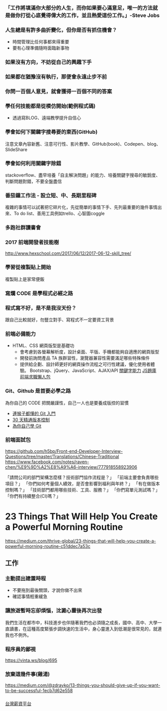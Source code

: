 
### 「工作將填滿你大部分的人生，而你如果要心滿意足，唯一的方法就是做你打從心底覺得偉大的工作，並且熱愛這份工作。」-Steve Jobs
### 人生總是有許多曲折變化，但你是否有抓住機會？
- 時間管理比任何事都來得重要
- 要有心理準備隨時面臨新事物
### 如果沒有方向，不妨從自己的興趣下手
### 如果都在猶豫沒有執行，那便會永遠止步不前
### 你問一百個人意見，就會獲得一百個不同的答案
### 學任何技能都是從模仿開始(範例程式碼)
- 透過寫BLOG、遠端教學提升自信心
### 學會如何下關鍵字搜尋要的東西(GitHub)
注意文章內容新舊、注意可行性、影片教學、GitHub(book)、Codepen、blog、 SlideShare 
### 學會如何利用關鍵字除錯
stackoverflow、盡早培養「自主解決問題」的能力、培養關鍵字搜尋的敏銳度、判斷問題對錯，不要全盤盡信
### 番茄鐘工作法 - 設立短、中、長期里程碑
複雜的事情可以試著把它碎片化，先從簡單的事情下手、先列最重要的幾件事情出來、To do list、善用工具例如trello、心智圖coggle
### 多跑社群讀書會
### 2017 前端開發者技能樹
http://www.hexschool.com/2017/06/12/2017-06-12-skill_tree/
### 學習從複製貼上開始
複製貼上是家常便飯
### 寫爛 CODE 是學程式必經之路
### 程式寫不好，是不是我沒天份？
跟自己比較就好，勿豎立對手、寫程式不一定要資工背景
### 前端必備能力
- HTML、CSS 網頁版型是基礎功
  - 會考慮到各螢幕解析度，設計桌面、平版、手機都能夠自適應的網頁版型
  - 開發前詢問產品 TA 族群習性，瀏覽器兼容性需要滿足哪些特殊條件
  - 提供給企劃、設計師更好的網頁操作流程之可行性建議，優化使用者體驗。
Bootstrap、jQuery、JavaScript、AJAX/API
[關鍵字能力](https://www.facebook.com/hexschool/photos/a.610345345781449.1073741828.608977889251528/671392703010046/?type=3&theater)
[JS題庫](https://docs.google.com/forms/d/e/1FAIpQLSeBrQ9NspE3_6MCk2Fi0rMfu3baVcnNrPIEhvKz5ZsB3pwnNw/viewform?c=0&w=1)
[前端求職懶人包](https://quip.com/D59vAxcgG8Qc)
### Git、Github 是首要必學之路
為你自己的 CODE 把關嚴謹性，自己一人也是要養成版控的習慣
- [連猴子都懂的 Git 入門](https://backlog.com/git-tutorial/tw/)
- [30 天精通版本控制](https://github.com/doggy8088/Learn-Git-in-30-days)
- [為你自己學 Git](https://gitbook.tw/?utm_source=hexschool&utm_campaign=IT)
### 前端面試包
https://github.com/h5bp/Front-end-Developer-Interview-Questions/tree/master/Translations/Chinese-Traditional
https://www.facebook.com/notes/raven-chen/%E9%9D%A2%E8%A9%A6-interview/777918558923906

「請問公司的部門架構怎麼樣？技術部門協作流程是？」
「前端主要會負責哪些項目？」
「你們如何考量個人績效，是否會影響到福利與年終？」
「有在做版本控制嗎？」
「技術部門都用哪些技術、工具、服務？」
「你們寫單元測試嗎？」
「你們有持續整合(CI)嗎？」
# 23 Things That Will Help You Create a Powerful Morning Routine
https://medium.com/thrive-global/23-things-that-will-help-you-create-a-powerful-morning-routine-c51ddec7a53c

## 工作 
### 主動提出建置時程
- 不要拖到最後關頭，才說你做不出來
- 確認事情輕重緩急
### 讓旅遊暫時忘卻煩惱，沈澱心靈後再次出發
我們生活在都市中，科技進步也伴隨著我們也必須隨之成長，國中、高中、大學一直讀書，在這種高度緊張步調快速的生活中，身心靈進入到低潮是很常見的，就連我也不例外。
### 程序員的鄙視
https://vinta.ws/blog/695
### 放棄這幾件事(雞湯)
https://medium.com/@zdravko/13-things-you-should-give-up-if-you-want-to-be-successful-1ecb7d62e558
### 
### 
### 
### 
### 
### 
### 
### 

[台灣薪資平台](https://sinshui.com/)